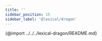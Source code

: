 ```yaml
---
title: ''
sidebar_position: 15
sidebar_label: '@lexical/dragon'
---
```


{@import ../../../lexical-dragon/README.md}
